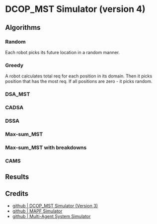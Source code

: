 # DCOP_MST Simulator (version 4)


## Algorithms

### Random

Each robot picks its future location in a random manner.

### Greedy

A robot calculates total req for each position in its domain. Then it picks position that has the most req. If all positions are zero - it picks random.

### DSA_MST

### CADSA

### DSSA

### Max-sum_MST

### Max-sum_MST with breakdowns

### CAMS


## Results


## Credits

- [github | DCOP_MST Simulator (Version 3)](https://github.com/Arseni1919/dcop_simulator_3)
- [github | MAPF Simulator](https://github.com/Arseni1919/MAPF_Simulator)
- [github | Multi-Agent System Simulator](https://github.com/Arseni1919/mas_simulator_1)